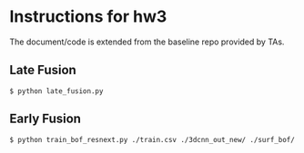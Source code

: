 # Instructions for hw3

The document/code is extended from the baseline repo provided by TAs.

## Late Fusion

```
$ python late_fusion.py
```

## Early Fusion

```
$ python train_bof_resnext.py ./train.csv ./3dcnn_out_new/ ./surf_bof/
```

